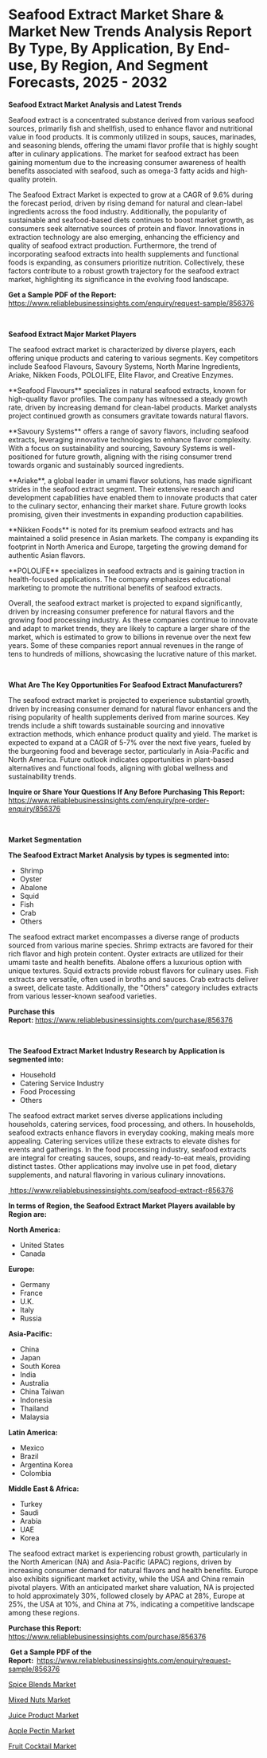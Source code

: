 <p><h1>Seafood Extract Market Share & Market New Trends Analysis Report By Type, By Application, By End-use, By Region, And Segment Forecasts, 2025 - 2032</h1></p><p><strong>Seafood Extract Market Analysis and Latest Trends</strong></p>
<p><p>Seafood extract is a concentrated substance derived from various seafood sources, primarily fish and shellfish, used to enhance flavor and nutritional value in food products. It is commonly utilized in soups, sauces, marinades, and seasoning blends, offering the umami flavor profile that is highly sought after in culinary applications. The market for seafood extract has been gaining momentum due to the increasing consumer awareness of health benefits associated with seafood, such as omega-3 fatty acids and high-quality protein.</p><p>The Seafood Extract Market is expected to grow at a CAGR of 9.6% during the forecast period, driven by rising demand for natural and clean-label ingredients across the food industry. Additionally, the popularity of sustainable and seafood-based diets continues to boost market growth, as consumers seek alternative sources of protein and flavor. Innovations in extraction technology are also emerging, enhancing the efficiency and quality of seafood extract production. Furthermore, the trend of incorporating seafood extracts into health supplements and functional foods is expanding, as consumers prioritize nutrition. Collectively, these factors contribute to a robust growth trajectory for the seafood extract market, highlighting its significance in the evolving food landscape.</p></p>
<p><strong>Get a Sample PDF of the Report:&nbsp;</strong> <a href="https://www.reliablebusinessinsights.com/enquiry/request-sample/856376?utm_campaign=84&utm_medium=2&utm_source=Github&utm_content=ia&utm_term=14022025&utm_id=seafood-extract">https://www.reliablebusinessinsights.com/enquiry/request-sample/856376</a></p>
<p>&nbsp;</p>
<p><strong>Seafood Extract Major Market Players</strong></p>
<p><p>The seafood extract market is characterized by diverse players, each offering unique products and catering to various segments. Key competitors include Seafood Flavours, Savoury Systems, North Marine Ingredients, Ariake, Nikken Foods, POLOLIFE, Elite Flavor, and Creative Enzymes. </p><p>**Seafood Flavours** specializes in natural seafood extracts, known for high-quality flavor profiles. The company has witnessed a steady growth rate, driven by increasing demand for clean-label products. Market analysts project continued growth as consumers gravitate towards natural flavors.</p><p>**Savoury Systems** offers a range of savory flavors, including seafood extracts, leveraging innovative technologies to enhance flavor complexity. With a focus on sustainability and sourcing, Savoury Systems is well-positioned for future growth, aligning with the rising consumer trend towards organic and sustainably sourced ingredients.</p><p>**Ariake**, a global leader in umami flavor solutions, has made significant strides in the seafood extract segment. Their extensive research and development capabilities have enabled them to innovate products that cater to the culinary sector, enhancing their market share. Future growth looks promising, given their investments in expanding production capabilities.</p><p>**Nikken Foods** is noted for its premium seafood extracts and has maintained a solid presence in Asian markets. The company is expanding its footprint in North America and Europe, targeting the growing demand for authentic Asian flavors.</p><p>**POLOLIFE** specializes in seafood extracts and is gaining traction in health-focused applications. The company emphasizes educational marketing to promote the nutritional benefits of seafood extracts.</p><p>Overall, the seafood extract market is projected to expand significantly, driven by increasing consumer preference for natural flavors and the growing food processing industry. As these companies continue to innovate and adapt to market trends, they are likely to capture a larger share of the market, which is estimated to grow to billions in revenue over the next few years. Some of these companies report annual revenues in the range of tens to hundreds of millions, showcasing the lucrative nature of this market.</p></p>
<p>&nbsp;</p>
<p><strong>What Are The Key Opportunities For Seafood Extract Manufacturers?</strong></p>
<p><p>The seafood extract market is projected to experience substantial growth, driven by increasing consumer demand for natural flavor enhancers and the rising popularity of health supplements derived from marine sources. Key trends include a shift towards sustainable sourcing and innovative extraction methods, which enhance product quality and yield. The market is expected to expand at a CAGR of 5-7% over the next five years, fueled by the burgeoning food and beverage sector, particularly in Asia-Pacific and North America. Future outlook indicates opportunities in plant-based alternatives and functional foods, aligning with global wellness and sustainability trends.</p></p>
<p><strong>Inquire or Share Your Questions If Any Before Purchasing This Report:</strong> <a href="https://www.reliablebusinessinsights.com/enquiry/pre-order-enquiry/856376?utm_campaign=84&utm_medium=2&utm_source=Github&utm_content=ia&utm_term=14022025&utm_id=seafood-extract">https://www.reliablebusinessinsights.com/enquiry/pre-order-enquiry/856376</a></p>
<p>&nbsp;</p>
<p><strong>Market Segmentation</strong></p>
<p><strong>The Seafood Extract Market Analysis by types is segmented into:</strong></p>
<p><ul><li>Shrimp</li><li>Oyster</li><li>Abalone</li><li>Squid</li><li>Fish</li><li>Crab</li><li>Others</li></ul></p>
<p><p>The seafood extract market encompasses a diverse range of products sourced from various marine species. Shrimp extracts are favored for their rich flavor and high protein content. Oyster extracts are utilized for their umami taste and health benefits. Abalone offers a luxurious option with unique textures. Squid extracts provide robust flavors for culinary uses. Fish extracts are versatile, often used in broths and sauces. Crab extracts deliver a sweet, delicate taste. Additionally, the "Others" category includes extracts from various lesser-known seafood varieties.</p></p>
<p><strong>Purchase this Report:&nbsp;</strong><a href="https://www.reliablebusinessinsights.com/purchase/856376?utm_campaign=84&utm_medium=2&utm_source=Github&utm_content=ia&utm_term=14022025&utm_id=seafood-extract">https://www.reliablebusinessinsights.com/purchase/856376</a></p>
<p>&nbsp;</p>
<p><strong>The Seafood Extract Market Industry Research by Application is segmented into:</strong></p>
<p><ul><li>Household</li><li>Catering Service Industry</li><li>Food Processing</li><li>Others</li></ul></p>
<p><p>The seafood extract market serves diverse applications including households, catering services, food processing, and others. In households, seafood extracts enhance flavors in everyday cooking, making meals more appealing. Catering services utilize these extracts to elevate dishes for events and gatherings. In the food processing industry, seafood extracts are integral for creating sauces, soups, and ready-to-eat meals, providing distinct tastes. Other applications may involve use in pet food, dietary supplements, and natural flavoring in various culinary innovations.</p></p>
<p><a href="https://www.reliablebusinessinsights.com/seafood-extract-r856376?utm_campaign=84&utm_medium=2&utm_source=Github&utm_content=ia&utm_term=14022025&utm_id=seafood-extract">&nbsp;https://www.reliablebusinessinsights.com/seafood-extract-r856376</a></p>
<p><strong>In terms of Region, the Seafood Extract Market Players available by Region are:</strong></p>
<p>
    <p> <strong> North America: </strong>
        <ul>
            <li>United States</li>
            <li>Canada</li>
        </ul>
        </p> 
    <p> <strong> Europe: </strong>
        <ul>
            <li>Germany</li>
            <li>France</li>
            <li>U.K.</li>
            <li>Italy</li>
            <li>Russia</li>
        </ul>
        </p> 
    <p> <strong> Asia-Pacific: </strong>
        <ul>
            <li>China</li>
            <li>Japan</li>
            <li>South Korea</li>
            <li>India</li>
            <li>Australia</li>
            <li>China Taiwan</li>
            <li>Indonesia</li>
            <li>Thailand</li>
            <li>Malaysia</li>
        </ul>
        </p> 
    <p> <strong> Latin America: </strong>
        <ul>
            <li>Mexico</li>
            <li>Brazil</li>
            <li>Argentina Korea</li>
            <li>Colombia</li>
        </ul>
        </p> 
    <p> <strong> Middle East & Africa: </strong>
        <ul>
            <li>Turkey</li>
            <li>Saudi</li>
            <li>Arabia</li>
            <li>UAE</li>
            <li>Korea</li>
        </ul>
    </p>
    </p>
<p><p>The seafood extract market is experiencing robust growth, particularly in the North American (NA) and Asia-Pacific (APAC) regions, driven by increasing consumer demand for natural flavors and health benefits. Europe also exhibits significant market activity, while the USA and China remain pivotal players. With an anticipated market share valuation, NA is projected to hold approximately 30%, followed closely by APAC at 28%, Europe at 25%, the USA at 10%, and China at 7%, indicating a competitive landscape among these regions.</p></p>
<p><strong>Purchase this Report: </strong><a href="https://www.reliablebusinessinsights.com/purchase/856376?utm_campaign=84&utm_medium=2&utm_source=Github&utm_content=ia&utm_term=14022025&utm_id=seafood-extract">https://www.reliablebusinessinsights.com/purchase/856376</a></p>
<p>&nbsp;<strong>Get a Sample PDF of the Report:&nbsp;&nbsp;</strong><a href="https://www.reliablebusinessinsights.com/enquiry/request-sample/856376?utm_campaign=84&utm_medium=2&utm_source=Github&utm_content=ia&utm_term=14022025&utm_id=seafood-extract">https://www.reliablebusinessinsights.com/enquiry/request-sample/856376</a></p>
<p><strong></strong></p>
<p><p><a href="https://github.com/binnazcassam/Market-Research-Report-List-1/blob/main/spice-blends-market.md?utm_campaign=84&utm_medium=2&utm_source=Github&utm_content=ia&utm_term=14022025&utm_id=seafood-extract">Spice Blends Market</a></p><p><a href="https://github.com/genayziben/Market-Research-Report-List-1/blob/main/mixed-nuts-market.md?utm_campaign=84&utm_medium=2&utm_source=Github&utm_content=ia&utm_term=14022025&utm_id=seafood-extract">Mixed Nuts Market</a></p><p><a href="https://github.com/beroxiluwaya/Market-Research-Report-List-1/blob/main/juice-product-market.md?utm_campaign=84&utm_medium=2&utm_source=Github&utm_content=ia&utm_term=14022025&utm_id=seafood-extract">Juice Product Market</a></p><p><a href="https://github.com/geyangvayora/Market-Research-Report-List-1/blob/main/apple-pectin-market.md?utm_campaign=84&utm_medium=2&utm_source=Github&utm_content=ia&utm_term=14022025&utm_id=seafood-extract">Apple Pectin Market</a></p><p><a href="https://github.com/saklpelzami95/Market-Research-Report-List-1/blob/main/fruit-cocktail-market.md?utm_campaign=84&utm_medium=2&utm_source=Github&utm_content=ia&utm_term=14022025&utm_id=seafood-extract">Fruit Cocktail Market</a></p></p>